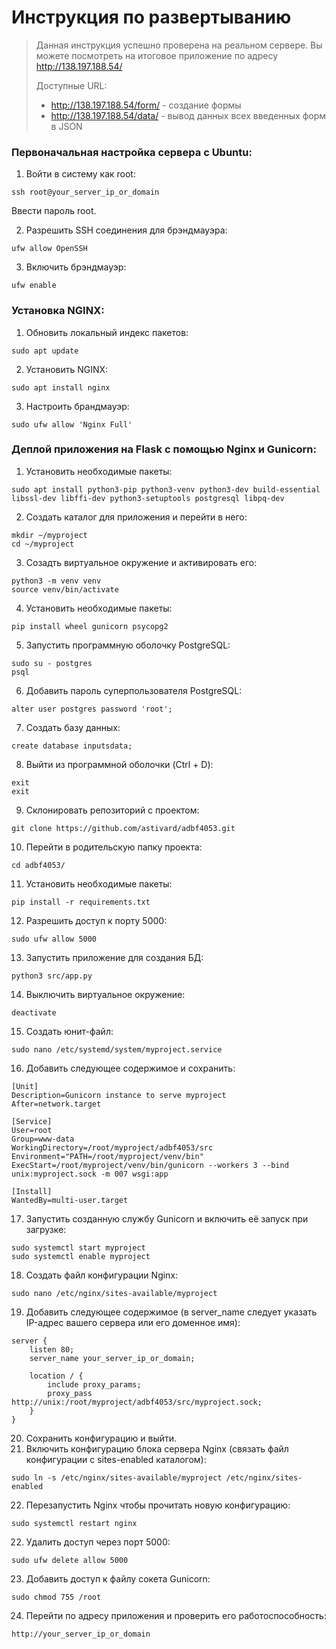# Инструкция по развертыванию

> Данная инструкция успешно проверена на реальном сервере. Вы можете посмотреть на итоговое приложение по адресу http://138.197.188.54/ 
> 
> Доступные URL:
> 
> - http://138.197.188.54/form/ - создание формы
> - http://138.197.188.54/data/ - вывод данных всех введенных форм в JSON

### Первоначальная настройка сервера с Ubuntu:

1.  Войти в систему как root:
```
ssh root@your_server_ip_or_domain
```
Ввести пароль root.

2. Разрешить SSH соединения для брэндмауэра:
```
ufw allow OpenSSH
```
3. Включить брэндмауэр:
```
ufw enable
```
### Установка NGINX:
1. Обновить локальный индекс пакетов:
```
sudo apt update
```
2. Установить NGINX:
```
sudo apt install nginx
```
3. Настроить брандмауэр:
```
sudo ufw allow 'Nginx Full'
```

### Деплой приложения на Flask с помощью Nginx и Gunicorn:
1. Установить необходимые пакеты:
```
sudo apt install python3-pip python3-venv python3-dev build-essential libssl-dev libffi-dev python3-setuptools postgresql libpq-dev
```
2. Создать каталог для приложения и перейти в него:
```
mkdir ~/myproject
cd ~/myproject
```
3. Созадть виртуальное окружение и активировать его:
```
python3 -m venv venv
source venv/bin/activate
```
4. Установить необходимые пакеты:
```
pip install wheel gunicorn psycopg2
```
5. Запустить программную оболочку PostgreSQL:
```
sudo su - postgres
psql
```
6. Добавить пароль суперпользователя PostgreSQL:
```
alter user postgres password 'root';
```
7. Создать базу данных:
```
create database inputsdata;
```
8. Выйти из программной оболочки (Ctrl + D):
```
exit
exit
```
9. Склонировать репозиторий с проектом:
```
git clone https://github.com/astivard/adbf4053.git
```
10. Перейти в родительскую папку проекта:
```
cd adbf4053/
```
11. Установить необходимые пакеты:
```
pip install -r requirements.txt
```
12. Разрешить доступ к порту 5000:
```
sudo ufw allow 5000
```
13. Запустить приложение для создания БД:
```
python3 src/app.py
```
14. Выключить виртуальное окружение:
```
deactivate
```
15. Создать юнит-файл:
```
sudo nano /etc/systemd/system/myproject.service
```
16. Добавить следующее содержимое и сохранить:
```
[Unit]
Description=Gunicorn instance to serve myproject
After=network.target

[Service]
User=root
Group=www-data
WorkingDirectory=/root/myproject/adbf4053/src
Environment="PATH=/root/myproject/venv/bin"
ExecStart=/root/myproject/venv/bin/gunicorn --workers 3 --bind unix:myproject.sock -m 007 wsgi:app

[Install]
WantedBy=multi-user.target
```
17. Запустить созданную службу Gunicorn и включить её запуск при загрузке:
```
sudo systemctl start myproject
sudo systemctl enable myproject
```
18. Создать файл конфигурации Nginx:
```
sudo nano /etc/nginx/sites-available/myproject
```
19. Добавить следующее содержимое (в server_name следует указать IP-адрес вашего сервера или его доменное имя):
```
server {
    listen 80;
    server_name your_server_ip_or_domain;

    location / {
        include proxy_params;
        proxy_pass http://unix:/root/myproject/adbf4053/src/myproject.sock;
    }
}
```
20. Сохранить конфигурацию и выйти.
21. Включить конфигурацию блока сервера Nginx (связать файл конфигурации с sites-enabled каталогом):
```
sudo ln -s /etc/nginx/sites-available/myproject /etc/nginx/sites-enabled
```
22. Перезапустить Nginx чтобы прочитать новую конфигурацию:
```
sudo systemctl restart nginx
```
22. Удалить доступ через порт 5000:
```
sudo ufw delete allow 5000
```
23. Добавить доступ к файлу сокета Gunicorn:
```
sudo chmod 755 /root
```
24. Перейти по адресу приложения и проверить его работоспособность:
```
http://your_server_ip_or_domain
```
